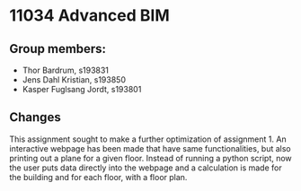 # 11034 Advanced BIM
## Group members:
- Thor Bardrum, s193831  
- Jens Dahl Kristian, s193850  
- Kasper Fuglsang Jordt, s193801  

## Changes
This assignment sought to make a further optimization of assignment 1. An interactive webpage has been made that have same functionalities, but also printing out a plane for a given floor. Instead of running a python script, now the user puts data directly into the webpage and a calculation is made for the building and for each floor, with a floor plan.

